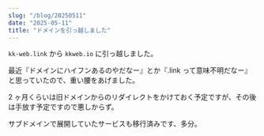 ```yaml
---
slug: "/blog/20250511"
date: "2025-05-11"
title: "ドメインを引っ越しました"
---
```


`kk-web.link` から `kkweb.io` に引っ越しました。

最近『ドメインにハイフンあるのやだなー』とか『.link って意味不明だなー』と思っていたので、重い腰をあげました。

2 ヶ月くらいは旧ドメインからのリダイレクトをかけておく予定ですが、その後は手放す予定ですので悪しからず。

サブドメインで展開していたサービスも移行済みです、多分。

